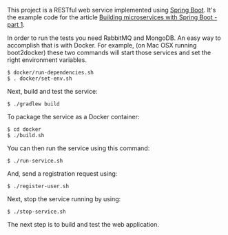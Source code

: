 This project is a RESTful web service implemented using [Spring Boot](http://projects.spring.io/spring-boot/).
It's the example code for the article [Building microservices with Spring Boot - part 1](http://plainoldobjects.com/2014/04/01/building-microservices-with-spring-boot-part1/).

In order to run the tests you need RabbitMQ and MongoDB.
An easy way to accomplish that is with Docker.
For example, (on Mac OSX running boot2docker) these two commands will start those services and set the right environment variables.


    $ docker/run-dependencies.sh  
    $ . docker/set-env.sh

Next, build and test the service:

    $ ./gradlew build    

To package the service as a Docker container:

    $ cd docker
    $ ./build.sh
    
You can then run the service using this command:

    $ ./run-service.sh
    
And, send a registration request using:

    $ ./register-user.sh

 Next, stop the service running by using:

    $ ./stop-service.sh

The next step is to build and test the web application.

    






